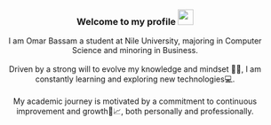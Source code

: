 <h3 align="center">
  Welcome to my profile
  <img src="https://media.giphy.com/media/hvRJCLFzcasrR4ia7z/giphy.gif" width="28">
</h3>
<p align="center">
I am Omar Bassam a student at Nile University, majoring in Computer Science and minoring in Business. <br><br>
Driven by a strong will to evolve my knowledge and mindset 🧠✨, I am constantly learning and exploring new technologies💻. <br><br>
My academic journey is motivated by a commitment to continuous improvement and growth🚀📈, both personally and professionally.
</p>
